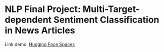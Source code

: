 # NLP Final Project: Multi-Target-dependent Sentiment Classification in News Articles

Link demo: [Hugging Face Spaces]([http://example.com](https://huggingface.co/spaces/nguynking/BERT-for-Polical-News-Sentiment-Analysis)https://huggingface.co/spaces/nguynking/BERT-for-Polical-News-Sentiment-Analysis)
